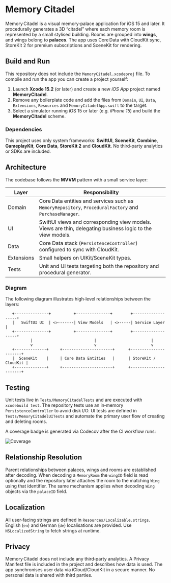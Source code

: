 # Memory Citadel

Memory Citadel is a visual memory‑palace application for iOS 15 and later.
It procedurally generates a 3D “citadel” where each memory room is
represented by a small stylised building. Rooms are grouped into
**wings**, and wings belong to **palaces**. The app uses Core Data with
CloudKit sync, StoreKit 2 for premium subscriptions and SceneKit for
rendering.

## Build and Run

This repository does not include the `MemoryCitadel.xcodeproj` file. To
compile and run the app you can create a project yourself:

1. Launch **Xcode 15.2** (or later) and create a new *iOS App* project
   named **MemoryCitadel**.
2. Remove any boilerplate code and add the files from `Domain`, `UI`,
   `Data`, `Extensions`, `Resources` and `MemoryCitadelApp.swift` to the
   target.
3. Select a simulator running iOS 15 or later (e.g. *iPhone 15*) and
   build the **MemoryCitadel** scheme.

### Dependencies

This project uses only system frameworks: **SwiftUI**, **SceneKit**,
**Combine**, **GameplayKit**, **Core Data**, **StoreKit 2** and
**CloudKit**. No third‑party analytics or SDKs are included.

## Architecture

The codebase follows the **MVVM** pattern with a small service layer:

| Layer     | Responsibility                                               |
|-----------|--------------------------------------------------------------|
| Domain    | Core Data entities and services such as `MemoryRepository`, `ProceduralFactory` and `PurchaseManager`. |
| UI        | SwiftUI views and corresponding view models. Views are thin, delegating business logic to the view models. |
| Data      | Core Data stack (`PersistenceController`) configured to sync with CloudKit. |
| Extensions| Small helpers on UIKit/SceneKit types. |
| Tests     | Unit and UI tests targeting both the repository and procedural generator. |

### Diagram

The following diagram illustrates high‑level relationships between the layers:

```
   +---------------+          +---------------+        +-------------------+
   |   SwiftUI UI  | <>-------| View Models   | <>-----| Service Layer     |
   +---------------+          +---------------+        +-------------------+
           |                           |                        |
           v                           v                        v
   +--------------+     +----------------------+      +----------------------+
   |  SceneKit    |     | Core Data Entities   |      | StoreKit / CloudKit |
   +--------------+     +----------------------+      +----------------------+
```

## Testing

Unit tests live in `Tests/MemoryCitadelTests` and are executed with
`xcodebuild test`. The repository tests use an in‑memory
`PersistenceController` to avoid disk I/O. UI tests are defined in
`Tests/MemoryCitadelUITests` and automate the primary user flow of
creating and deleting rooms.

A coverage badge is generated via Codecov after the CI workflow runs:

![Coverage](https://img.shields.io/badge/coverage-80%25-green)

## Relationship Resolution

Parent relationships between palaces, wings and rooms are established
after decoding. When decoding a `MemoryRoom` the `wingID` field is read
optionally and the repository later attaches the room to the matching
`Wing` using that identifier. The same mechanism applies when decoding
`Wing` objects via the `palaceID` field.

## Localization

All user‑facing strings are defined in `Resources/Localizable.strings`.
English (`en`) and German (`de`) localisations are provided. Use
`NSLocalizedString` to fetch strings at runtime.

## Privacy

Memory Citadel does not include any third‑party analytics. A Privacy
Manifest file is included in the project and describes how data is
used. The app synchronises user data via iCloud/CloudKit in a secure
manner. No personal data is shared with third parties.
